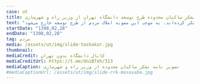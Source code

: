 ```yaml
---
case: ut
title: نامه تشکر ساکنان محدوده طرح توسعه دانشگاه تهران از وزیر راه و شهرسازی
text: "در این نامه که به امضای بیش از ۳۰۰ نفر از ساکنان و کسبه رسیده است، مردم ساکن در محدوده طرح توسعه دانشگاه تهران، از وزیر راه و شهرسازی و همکارانش به دلیل مصوبه اخیر شورایعالی شهرسازی و معماری تشکر کرده‌اند. به موجب این مصوبه املاک مردم از طرح توسعه خارج می‌شود."
startDate: "1398,02,28"
endDate: "1398,02,28"
tag: مردم
media: /assets/ut/img/slide-tashakor.jpg
thumbnail:
mediaCredit: کانال دانشگاه بدون تهران
mediaCreditUrl: https://t.me/UniBTeh/313
mediaCaption: تصویر نامه تشکر ساکنان محدوده از وزیر راه و شهرسازی
#mediaCaptionUrl: /assets/ut/img/slide-rrk-mosavabe.jpg
---
```

